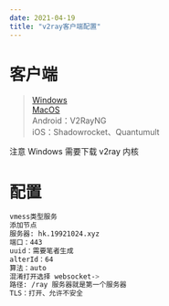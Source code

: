 ```yaml
---
date: 2021-04-19
title: "v2ray客户端配置"
---
```


# 客户端

> [Windows](https://github.com/2dust/v2rayN/releases)  
> [MacOS](https://github.com/Cenmrev/V2RayX/releases)  
> Android：V2RayNG  
> iOS：Shadowrocket、Quantumult

注意 Windows 需要下载 v2ray 内核

# 配置

```bash
vmess类型服务
添加节点
服务器: hk.19921024.xyz
端口：443
uuid：需要笔者生成
alterId：64
算法：auto
混淆打开选择 websocket->
路径: /ray 服务器就是第一个服务器
TLS：打开、允许不安全
```
